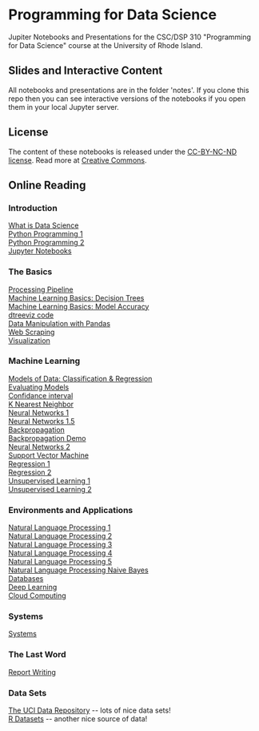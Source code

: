 # Programming for Data Science

Jupiter Notebooks and Presentations for the CSC/DSP 310 "Programming for Data Science" course at the University of Rhode Island.

## Slides and Interactive Content
All notebooks and presentations are in the folder 'notes'.
If you clone this repo then you can see interactive versions of the notebooks if you open them in your local Jupyter server.

## License
The content of these notebooks is released under the [CC-BY-NC-ND license](https://creativecommons.org/licenses/by-sa/4.0/). Read more at [Creative Commons](https://creativecommons.org).

## Online Reading

### Introduction

[What is Data Science](https://github.com/IndraniMandal/ds/blob/master/notes/01-What-is-Data-Science.pdf)<br>
[Python Programming 1](https://github.com/IndraniMandal/CSC310-S20/blob/master/notes/02-python-programming-1.pdf)<br>
[Python Programming 2](https://github.com/IndraniMandal/CSC310-S20/blob/master/notes/03-python-programming-2.pdf)<br>
[Jupyter Notebooks](https://github.com/IndraniMandal/CSC310-S20/blob/master/notes/04-notebooks.pdf)<br>

### The Basics
[Processing Pipeline](https://github.com/IndraniMandal/CSC310-S20/blob/master/05-processing-pipeline.ipynb)<br>
[Machine Learning Basics: Decision Trees](https://github.com/IndraniMandal/CSC310-S20/blob/master/notes/06-machine-learning-basics-1.pdf)<br>
[Machine Learning Basics: Model Accuracy](https://github.com/IndraniMandal/CSC310-S20/blob/master/07_machine_learning_basics_2.ipynb)<br>
[dtreeviz code](https://github.com/IndraniMandal/CSC310-S20/blob/master/notes/07-Machine-learning-2-%20dtreeviz.ipynb.ipynb)<br>
[Data Manipulation with Pandas](https://github.com/IndraniMandal/CSC310-S20/blob/master/08-data-manipulation-pandas.ipynb)<br>
[Web Scraping](https://github.com/IndraniMandal/CSC310-S20/blob/master/college_covid_data_scaper_version_1_1.ipynb)<br>
[Visualization](https://github.com/IndraniMandal/CSC310-S20/blob/master/09-visualization.ipynb)<br>

### Machine Learning
[Models of Data: Classification & Regression](https://github.com/IndraniMandal/CSC310-S20/blob/master/10-models.ipynb)<br>
[Evaluating Models](https://github.com/IndraniMandal/CSC310-S20/blob/master/11-models-2.ipynb)<br>
[Confidance interval](https://github.com/IndraniMandal/CSC310-S20/blob/master/12-models-3.ipynb)<br>
[K Nearest Neighbor](https://github.com/IndraniMandal/CSC310-S20/blob/master/13_KNN.ipynb)<br>
[Neural Networks 1](https://github.com/IndraniMandal/CSC310-S20/blob/master/14-ANN.pdf)<br>
[Neural Networks 1.5](https://www.slideshare.net/IndraniMandal1/clipboards/neural-networks)<br>
[Backpropagation](https://www.slideshare.net/Simplilearn/backpropagation-and-gradient-descent-in-neural-networks-neural-network-tutorial-simplilearn?qid=d1cb16b5-17ac-4c2c-b393-27a95da2df2e&v=&b=&from_search=2)<br>
[Backpropagation Demo](https://hmkcode.com/ai/backpropagation-step-by-step/)<br>
[Neural Networks 2](https://github.com/IndraniMandal/CSC310-S20/blob/master/15_ANN_2.ipynb)<br>
[Support Vector Machine](https://github.com/IndraniMandal/CSC310-S20/blob/master/Support_Vector_Machines.ipynb)<br>
[Regression 1](https://github.com/IndraniMandal/CSC310-S20/blob/master/notes/16-regression.pdf)<br>
[Regression 2](https://github.com/IndraniMandal/CSC310-S20/blob/master/16a-regression.ipynb)<br>
[Unsupervised Learning 1](https://github.com/IndraniMandal/CSC310-S20/blob/master/notes/17-unsupervised-learning.pdf)<br>
[Unsupervised Learning 2](https://github.com/IndraniMandal/CSC310-S20/blob/master/17a_unsupervised_learning.ipynb)<br>

### Environments and Applications
[Natural Language Processing 1](https://github.com/IndraniMandal/CSC310-S20/blob/master/18a_NLP.ipynb)<br>
[Natural Language Processing 2](https://github.com/IndraniMandal/CSC310-S20/blob/master/notes/19-NLP-2.pdf)<br>
[Natural Language Processing 3](https://github.com/IndraniMandal/CSC310-S20/blob/master/19a_NLP_2.ipynb)<br>
[Natural Language Processing 4](https://github.com/IndraniMandal/CSC310-S20/blob/master/19a_NLP_3.ipynb)<br>
[Natural Language Processing 5](https://towardsdatascience.com/introduction-to-clinical-natural-language-processing-predicting-hospital-readmission-with-1736d52bc709)<br>
[Natural Language Processing Naive Bayes](https://www.slideshare.net/IndraniMandal1/clipboards/naive-bayes)<br>
[Databases](https://github.com/IndraniMandal/CSC310-S20/blob/master/20-databases.ipynb)<br>
[Deep Learning](https://nbviewer.jupyter.org/github/lutzhamel/ds/blob/master/notes/22-deep-learning.ipynb)<br>
[Cloud Computing](https://nbviewer.jupyter.org/github/lutzhamel/ds/blob/master/notes/23-cloud-computing.ipynb)<br>

### Systems
[Systems](https://github.com/IndraniMandal/CSC310-S20/blob/master/26_system.ipynb)<br>
### The Last Word
[Report Writing](https://nbviewer.jupyter.org/github/lutzhamel/ds/blob/master/notes/24-report-writing.ipynb)<br>

### Data Sets
[The UCI Data Repository](https://archive.ics.uci.edu/ml/datasets.php) -- lots of nice data sets!<br>
[R Datasets](https://vincentarelbundock.github.io/Rdatasets/datasets.html) -- another nice source of data!<br>
